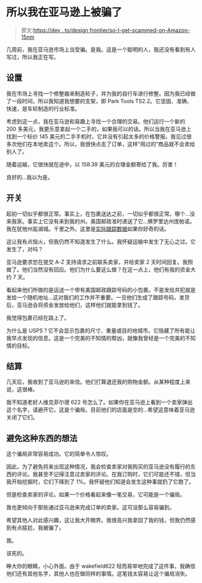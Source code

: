 # 所以我在亚马逊上被骗了

> 原文:[https://dev . to/design frontier/so-I-get-scammed-on-Amazon-15nm](https://dev.to/designfrontier/so-i-got-scammed-on-amazon-15nm)

几周前，我在亚马逊市场上当受骗。是我。这是一个聪明的人，我还没有看到有人写过，所以我正在写。

## [](#the-setup)设置

我在市场上寻找一个修整器来制造轮子，并为我的自行车进行修整。因为我已经做了一段时间，所以我知道我想要的支架，即 Park Tools TS2.2。它坚固、准确、快速，是车轮制造的行业标准。

考虑到这一点，我在亚马逊和易趣上寻找一个合理的交易。他们运行一个新的 200 多美元，我更乐意拿起一个二手的，如果我可以的话。所以当我在亚马逊上找到一个标价 145 美元的二手手机时，它并没有引起太多的价格警报。我见过很多次他们在本地卖这个。所以，我很快点击了订单，这样“用过的”商品就不会卖给别人了。

随着运输，它很快就在途中，以 158.39 美元的合理金额寄给了我。厉害！

良好的...我以为是。

## [](#the-switch)开关

起初一切似乎都很正常。事实上，在包裹送达之前，一切似乎都很正常。哪个...没来我家。事实上它没有来到我的州。美国邮政准时递送了它...佛罗里达州庞帕诺。我在犹他州盐湖城。千里之外。这里是[实际跟踪数据](https://tools.usps.com/go/TrackConfirmAction?tLabels=9405509699938308212170)如果你好奇的话。

这让我有点恼火，但我仍然不知道发生了什么。我怀疑运输中发生了无心之过。它发生了，对吗？

亚马逊要求您在提交 A-Z 支持请求之前联系卖家，并给卖家 2 天时间回复。我照做了。他们当然没有回应。他们为什么要这么做？在这一点上，他们有我的资金大约 7 天。

看起来他们所做的是运送一个带有美国邮政跟踪号码的小包裹。不是发给共犯就是发给一个随机地址...这对我们的工作并不重要。一旦他们生成了跟踪号码，发货后，亚马逊会将资金发放给他们，这样他们就能拿到钱了。

我觉得包裹已经在路上了。

为什么是 USPS？它不会显示包裹的尺寸、重量或目的地城市。它隐藏了所有能让我早点发现的信息。这是一个完美的不知情的帮凶，就像我曾经是一个完美的不知情的目标。

## [](#the-settlement)结算

几天后，我收到了亚马逊的来信。他们打算退还我的购物金额。从某种程度上来说，这很棒。

我不知道老好人维克菲尔德 622 号怎么了。如果你在亚马逊上看到一个卖家弹出这个名字，请避开它。这是个骗局。目前他们的店面是空的...希望这意味着亚马逊关闭了它们。

## [](#thoughts-on-avoiding-this-stuff)避免这种东西的想法

这个骗局非常容易成功。它的简单令人惊叹。

因此，为了避免将来出现这种情况，我会检查卖家对我购买的亚马逊没有履行的东西的评论。我甚至不记得注意过卖家的评论。在我订购时，它们可能还不错，但当我开始挖掘时，它们下降到了 1%。我怀疑他们知道会发生这种事就扔了它跑了。

但是检查卖家的评论。如果一个价格看起来像一笔交易，它可能是一个骗局。

我也更倾向于那些通过亚马逊来完成订单的卖家。这可没那么容易骗到。

希望其他人对此感兴趣，这让我大开眼界。我很高兴我拿回了我的钱，但我仍然感到有点尴尬，我被骗了。

我。

该死的。

睁大你的眼睛，小心外面。由于 wakefield622 轻而易举地完成了这件事，我确信他们还有其他名字，其他人也在做同样的事情。这笔钱太容易让这个骗局消失。